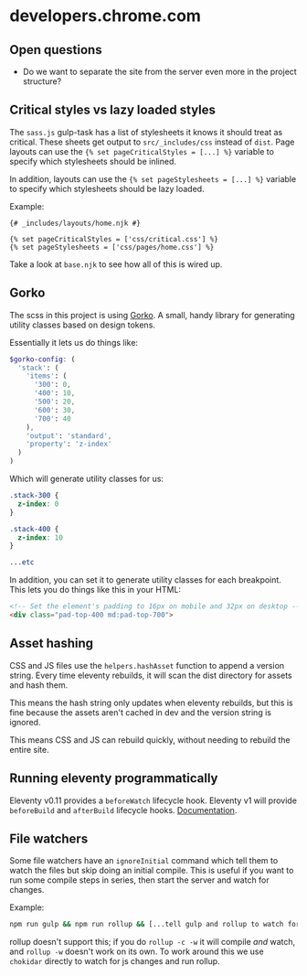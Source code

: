# developers.chrome.com

## Open questions

- Do we want to separate the site from the server even more in the project structure?

## Critical styles vs lazy loaded styles
The `sass.js` gulp-task has a list of stylesheets it knows it should treat as
critical. These sheets get output to `src/_includes/css` instead of `dist`.
Page layouts can use the `{% set pageCriticalStyles = [...] %}` variable to
specify which stylesheets should be inlined.

In addition, layouts can use the `{% set pageStylesheets = [...] %}` variable
to specify which stylesheets should be lazy loaded.

Example:

```njk
{# _includes/layouts/home.njk #}

{% set pageCriticalStyles = ['css/critical.css'] %}
{% set pageStylesheets = ['css/pages/home.css'] %}
```

Take a look at `base.njk` to see how all of this is wired up.

## Gorko
The scss in this project is using
[Gorko](https://github.com/hankchizljaw/gorko). A small, handy library for
generating utility classes based on design tokens.

Essentially it lets us do things like:

```scss
$gorko-config: (
  'stack': (
    'items': (
      '300': 0,
      '400': 10,
      '500': 20,
      '600': 30,
      '700': 40
    ),
    'output': 'standard',
    'property': 'z-index'
  )
)
```

Which will generate utility classes for us:

```css
.stack-300 {
  z-index: 0
}

.stack-400 {
  z-index: 10
}

...etc
```

In addition, you can set it to generate utility classes for each breakpoint.
This lets you do things like this in your HTML:

```html
<!-- Set the element's padding to 16px on mobile and 32px on desktop -->
<div class="pad-top-400 md:pad-top-700">
```

## Asset hashing
CSS and JS files use the `helpers.hashAsset` function to append a version string.
Every time eleventy rebuilds, it will scan the dist directory for assets and
hash them.

This means the hash string only updates when eleventy rebuilds, but this is
fine because the assets aren't cached in dev and the version string is ignored.

This means CSS and JS can rebuild quickly, without needing to rebuild the
entire site.

## Running eleventy programmatically
Eleventy v0.11 provides a `beforeWatch` lifecycle hook. Eleventy v1 will provide
`beforeBuild` and `afterBuild` lifecycle hooks. [Documentation](https://github.com/11ty/11ty-website/pull/562).

## File watchers
Some file watchers have an `ignoreInitial` command which tell them to watch
the files but skip doing an initial compile. This is useful if you want to
run some compile steps in series, then start the server and watch for changes.

Example:

```bash
npm run gulp && npm run rollup && [...tell gulp and rollup to watch for changes]
```

rollup doesn't support this; if you do `rollup -c -w` it will compile *and*
watch, and `rollup -w` doesn't work on its own. To work around this we use
`chokidar` directly to watch for js changes and run rollup.
